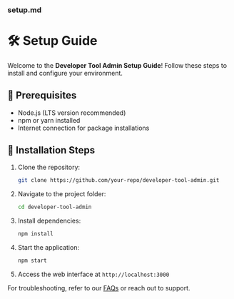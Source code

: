 ### setup.md
# 🛠 Setup Guide

Welcome to the **Developer Tool Admin Setup Guide**! Follow these steps to install and configure your environment.

## 📌 Prerequisites
- Node.js (LTS version recommended)
- npm or yarn installed
- Internet connection for package installations

## 🔧 Installation Steps
1. Clone the repository:
   ```sh
   git clone https://github.com/your-repo/developer-tool-admin.git
   ```
2. Navigate to the project folder:
   ```sh
   cd developer-tool-admin
   ```
3. Install dependencies:
   ```sh
   npm install
   ```
4. Start the application:
   ```sh
   npm start
   ```
5. Access the web interface at `http://localhost:3000`

For troubleshooting, refer to our [FAQs](faq.md) or reach out to support.